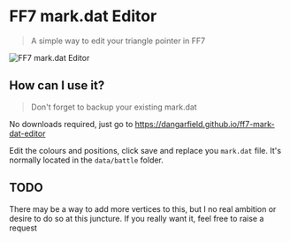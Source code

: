 # FF7 mark.dat Editor

> A simple way to edit your triangle pointer in FF7 

![FF7 mark.dat Editor](https://i.ibb.co/f2wcYPK/ff7-mark-dat-editor-3.png "FF7 mark.dat Editor")

## How can I use it?

> Don't forget to backup your existing mark.dat

No downloads required, just go to https://dangarfield.github.io/ff7-mark-dat-editor

Edit the colours and positions, click save and replace you `mark.dat` file. It's normally located in the `data/battle` folder.

## TODO

There may be a way to add more vertices to this, but I no real ambition or desire to do so at this juncture. If you really want it, feel free to raise a request
